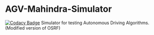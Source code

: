 # AGV-Mahindra-Simulator
[![Codacy Badge](https://api.codacy.com/project/badge/Grade/2ef1d19269654124802c57e1c604c25d)](https://www.codacy.com/app/sohanrudra/AGV-Mahindra-Simulator?utm_source=github.com&amp;utm_medium=referral&amp;utm_content=rudrasohan/AGV-Mahindra-Simulator&amp;utm_campaign=Badge_Grade)
Simulator for testing Autonomous Driving Algorithms.(Modified version of OSRF)

